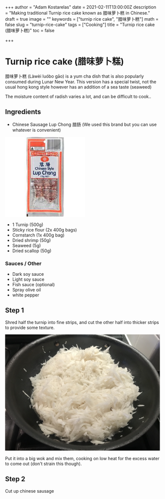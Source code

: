 +++
author = "Adam Kostarelas"
date = 2021-02-11T13:00:00Z
description = "Making traditional Turnip rice cake known as 腊味萝卜糕 in Chinese."
draft = true
image = ""
keywords = ["turnip rice cake", "腊味萝卜糕"]
math = false
slug = "turnip-rice-cake"
tags = ["Cooking"]
title = "Turnip rice cake (腊味萝卜糕)"
toc = false

+++
# Turnip rice cake (腊味萝卜糕)

腊味萝卜糕 (Làwèi luóbo gāo) is a yum cha dish that is also popularly consumed during Lunar New Year. This version has a special twist, not the usual hong kong style however has an addition of a sea taste (seaweed)

The moisture content of radish varies a lot, and can be difficult to cook..

## Ingredients

* Chinese Sausage Lup Chong 腊肠 (We used this brand but you can use whatever is convenient)

![Chinese Sausage packet](/uploads/043210.jpg "腊肠")

* 1 Turnip (500g)
* Sticky rice flour (2x 400g bags)
* Cornstarch (1x 400g bag)
* Dried shrimp (50g)
* Seaweed (5g)
* Dried scallop (50g)

### Sauces / Other

* Dark soy sauce
* Light soy sauce
* Fish sauce (optional)
* Spray olive oil
* white pepper

## Step 1

Shred half the turnip into fine strips, and cut the other half into thicker strips to provide some texture.

![](/uploads/img_4166.JPG)

Put it into a big wok and mix them, cooking on low heat for the excess water to come out (don't strain this though).

## Step 2

Cut up chinese sausage